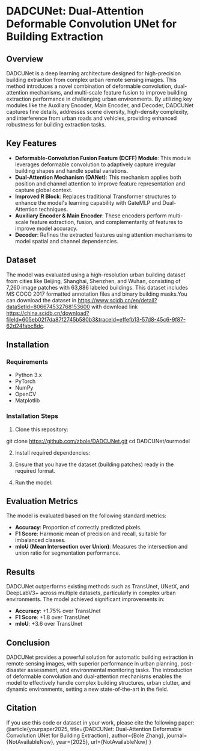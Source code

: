 # DADCUNet: Dual-Attention Deformable Convolution UNet for Building Extraction

## Overview
DADCUNet is a deep learning architecture designed for high-precision building extraction from complex urban remote sensing images. This method introduces a novel combination of deformable convolution, dual-attention mechanisms, and multi-scale feature fusion to improve building extraction performance in challenging urban environments. By utilizing key modules like the Auxiliary Encoder, Main Encoder, and Decoder, DADCUNet captures fine details, addresses scene diversity, high-density complexity, and interference from urban roads and vehicles, providing enhanced robustness for building extraction tasks.

## Key Features
- **Deformable-Convolution Fusion Feature (DCFF) Module**: This module leverages deformable convolution to adaptively capture irregular building shapes and handle spatial variations.
- **Dual-Attention Mechanism (DANet)**: This mechanism applies both position and channel attention to improve feature representation and capture global context.
- **Improved R Block**: Replaces traditional Transformer structures to enhance the model's learning capability with GateMLP and Dual-Attention techniques.
- **Auxiliary Encoder & Main Encoder**: These encoders perform multi-scale feature extraction, fusion, and complementarity of features to improve model accuracy.
- **Decoder**: Refines the extracted features using attention mechanisms to model spatial and channel dependencies.

## Dataset
The model was evaluated using a high-resolution urban building dataset from cities like Beijing, Shanghai, Shenzhen, and Wuhan, consisting of 7,260 image patches with 63,886 labeled buildings. This dataset includes MS COCO 2017 formatted annotation files and binary building masks.You can download the dataset in https://www.scidb.cn/en/detail?dataSetId=806674532768153600 with download link https://china.scidb.cn/download?fileId=605eb02f7da87f2745b580b3&traceId=effefb13-57d8-45c6-9f87-62d24fabc8dc.

## Installation

### Requirements
- Python 3.x
- PyTorch
- NumPy
- OpenCV
- Matplotlib

### Installation Steps
1. Clone this repository:

git clone https://github.com/zbole/DADCUNet.git
cd DADCUNet/ourmodel

2. Install required dependencies:

3. Ensure that you have the dataset (building patches) ready in the required format.

4. Run the model:

## Evaluation Metrics
The model is evaluated based on the following standard metrics:
- **Accuracy**: Proportion of correctly predicted pixels.
- **F1 Score**: Harmonic mean of precision and recall, suitable for imbalanced classes.
- **mIoU (Mean Intersection over Union)**: Measures the intersection and union ratio for segmentation performance.

## Results
DADCUNet outperforms existing methods such as TransUnet, UNetX, and DeepLabV3+ across multiple datasets, particularly in complex urban environments. The model achieved significant improvements in:
- **Accuracy**: +1.75% over TransUnet
- **F1 Score**: +1.8 over TransUnet
- **mIoU**: +3.6 over TransUnet

## Conclusion
DADCUNet provides a powerful solution for automatic building extraction in remote sensing images, with superior performance in urban planning, post-disaster assessment, and environmental monitoring tasks. The introduction of deformable convolution and dual-attention mechanisms enables the model to effectively handle complex building structures, urban clutter, and dynamic environments, setting a new state-of-the-art in the field.

## Citation
If you use this code or dataset in your work, please cite the following paper:
@article{yourpaper2025,
title={DADCUNet: Dual-Attention Deformable Convolution UNet for Building Extraction},
author={Bole Zhang},
journal={NotAvailableNow},
year={2025},
url={NotAvailableNow}
}
